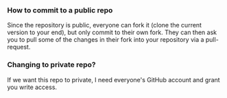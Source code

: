 ### How to commit to a public repo
Since the repository is public, everyone can fork it (clone the current version to your end), but only commit to their own fork.
They can then ask you to pull some of the changes in their fork into your repository via a pull-request.

### Changing to private repo?
If we want this repo to private, I need everyone's GitHub account and grant you write access.

